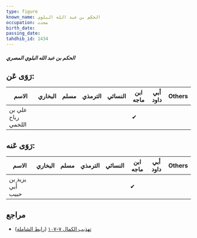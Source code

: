 ```yaml
---
type: figure
known_name: الحكم بن عبد الله البلوي
occupation: محدث
birth_date:
passing_date:
tahdhib_id: 1434
---
```

##### الحكم بن عبد الله البلوي المصري

## رَوَى عَن:
| الاسم              | البخاري | مسلم | الترمذي | النسائي | ابن ماجه | أبي داود | Others |
| ------------------ | ------- | ---- | ------- | ------- | -------- | -------- | ------ |
| علي بن رباح اللخمي |         |      |         |         | ✔        |          |        |
## رَوَى عَنه:
| الاسم             | البخاري | مسلم | الترمذي | النسائي | ابن ماجه | أبي داود | Others |
| ----------------- | ------- | ---- | ------- | ------- | -------- | -------- | ------ |
| يزيد بن أَبي حبيب |         |      |         |         | ✔        |          |        |
## مراجع
- [تهذيب الكمال ٧-١٠٧](obsidian://open?vault=Tahdhib-al-Kamal&file=Figures/١٤٣٤-الحكم%20بن%20عبد%20الله%20البلوي%20المصري) ([رابط الشاملة](https://shamela.ws/book/3722/3329))